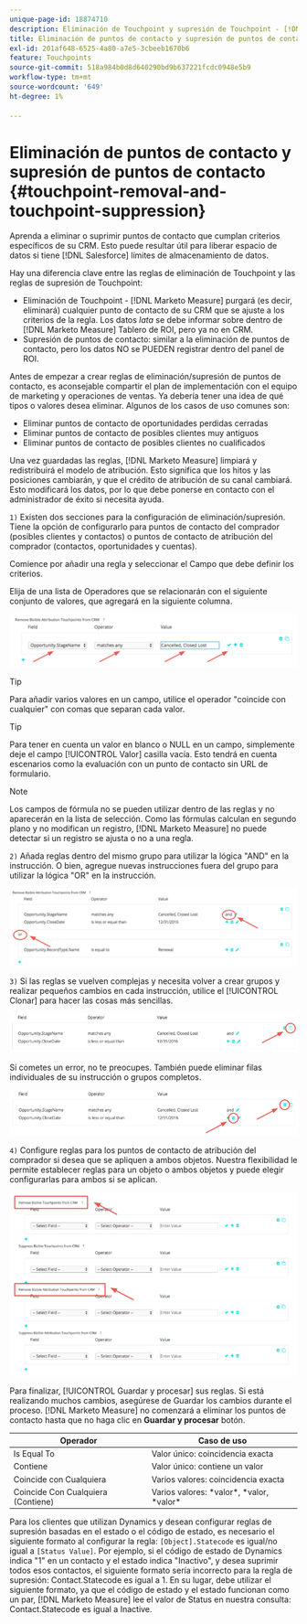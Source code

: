 ```yaml
---
unique-page-id: 18874710
description: Eliminación de Touchpoint y supresión de Touchpoint - [!DNL Marketo Measure]
title: Eliminación de puntos de contacto y supresión de puntos de contacto
exl-id: 201af648-6525-4a80-a7e5-3cbeeb1670b6
feature: Touchpoints
source-git-commit: 518a984b0d8d640290bd9b637221fcdc0948e5b9
workflow-type: tm+mt
source-wordcount: '649'
ht-degree: 1%

---
```


# Eliminación de puntos de contacto y supresión de puntos de contacto {#touchpoint-removal-and-touchpoint-suppression}

Aprenda a eliminar o suprimir puntos de contacto que cumplan criterios específicos de su CRM. Esto puede resultar útil para liberar espacio de datos si tiene [!DNL Salesforce] límites de almacenamiento de datos.

Hay una diferencia clave entre las reglas de eliminación de Touchpoint y las reglas de supresión de Touchpoint:

* Eliminación de Touchpoint - [!DNL Marketo Measure] purgará (es decir, eliminará) cualquier punto de contacto de su CRM que se ajuste a los criterios de la regla. Los datos _lata_ se debe informar sobre dentro de [!DNL Marketo Measure] Tablero de ROI, pero ya no en CRM.
* Supresión de puntos de contacto: similar a la eliminación de puntos de contacto, pero los datos NO se PUEDEN registrar dentro del panel de ROI.

Antes de empezar a crear reglas de eliminación/supresión de puntos de contacto, es aconsejable compartir el plan de implementación con el equipo de marketing y operaciones de ventas. Ya debería tener una idea de qué tipos o valores desea eliminar. Algunos de los casos de uso comunes son:

* Eliminar puntos de contacto de oportunidades perdidas cerradas
* Eliminar puntos de contacto de posibles clientes muy antiguos
* Eliminar puntos de contacto de posibles clientes no cualificados

Una vez guardadas las reglas, [!DNL Marketo Measure] limpiará y redistribuirá el modelo de atribución. Esto significa que los hitos y las posiciones cambiarán, y que el crédito de atribución de su canal cambiará. Esto modificará los datos, por lo que debe ponerse en contacto con el administrador de éxito si necesita ayuda.

`1)` Existen dos secciones para la configuración de eliminación/supresión. Tiene la opción de configurarlo para puntos de contacto del comprador (posibles clientes y contactos) o puntos de contacto de atribución del comprador (contactos, oportunidades y cuentas).

Comience por añadir una regla y seleccionar el Campo que debe definir los criterios.

Elija de una lista de Operadores que se relacionarán con el siguiente conjunto de valores, que agregará en la siguiente columna.

![](assets/1-1.png)

>[!TIP]
>
>Para añadir varios valores en un campo, utilice el operador &quot;coincide con cualquier&quot; con comas que separan cada valor.

>[!TIP]
>
>Para tener en cuenta un valor en blanco o NULL en un campo, simplemente deje el campo [!UICONTROL Valor] casilla vacía. Esto tendrá en cuenta escenarios como la evaluación con un punto de contacto sin URL de formulario.

>[!NOTE]
>
>Los campos de fórmula no se pueden utilizar dentro de las reglas y no aparecerán en la lista de selección. Como las fórmulas calculan en segundo plano y no modifican un registro, [!DNL Marketo Measure] no puede detectar si un registro se ajusta o no a una regla.

`2)` Añada reglas dentro del mismo grupo para utilizar la lógica &quot;AND&quot; en la instrucción.
O bien, agregue nuevas instrucciones fuera del grupo para utilizar la lógica &quot;OR&quot; en la instrucción.

![](assets/2.png)

`3)` Si las reglas se vuelven complejas y necesita volver a crear grupos y realizar pequeños cambios en cada instrucción, utilice el [!UICONTROL Clonar] para hacer las cosas más sencillas.

![](assets/3.png)

Si cometes un error, no te preocupes. También puede eliminar filas individuales de su instrucción o grupos completos.

![](assets/4.png)

`4)` Configure reglas para los puntos de contacto de atribución del comprador si desea que se apliquen a ambos objetos. Nuestra flexibilidad le permite establecer reglas para un objeto o ambos objetos y puede elegir configurarlas para ambos si se aplican.

![](assets/5.png)

Para finalizar, [!UICONTROL Guardar y procesar] sus reglas. Si está realizando muchos cambios, asegúrese de Guardar los cambios durante el proceso. [!DNL Marketo Measure] no comenzará a eliminar los puntos de contacto hasta que no haga clic en **Guardar y procesar** botón.

| **Operador** | **Caso de uso** |
|---|---|
| Is Equal To | Valor único: coincidencia exacta |
| Contiene | Valor único: contiene un valor |
| Coincide con Cualquiera | Varios valores: coincidencia exacta |
| Coincide Con Cualquiera (Contiene) | Varios valores: &#42;valor&#42;, &#42;valor, &#42;valor&#42; |

Para los clientes que utilizan Dynamics y desean configurar reglas de supresión basadas en el estado o el código de estado, es necesario el siguiente formato al configurar la regla: `[Object].Statecode` es igual/no igual a `[Status Value]`. Por ejemplo, si el código de estado de Dynamics indica &quot;1&quot; en un contacto y el estado indica &quot;Inactivo&quot;, y desea suprimir todos esos contactos, el siguiente formato sería incorrecto para la regla de supresión: Contact.Statecode es igual a 1. En su lugar, debe utilizar el siguiente formato, ya que el código de estado y el estado funcionan como un par, [!DNL Marketo Measure] lee el valor de Status en nuestra consulta: Contact.Statecode es igual a Inactive.
